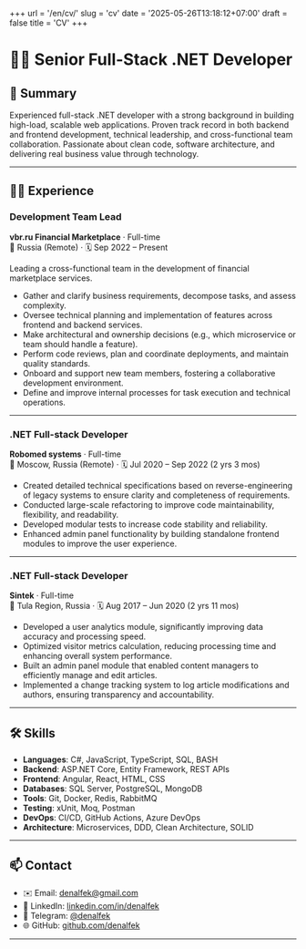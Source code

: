 +++
url = '/en/cv/'
slug = 'cv'
date = '2025-05-26T13:18:12+07:00'
draft = false
title = 'CV'
+++

# 👨‍💻 Senior Full-Stack .NET Developer

## 📌 Summary

Experienced full-stack .NET developer with a strong background in building high-load, scalable web applications. Proven track record in both backend and frontend development, technical leadership, and cross-functional team collaboration. Passionate about clean code, software architecture, and delivering real business value through technology.

---

## 🧑‍💻 Experience

### **Development Team Lead**  
**vbr.ru Financial Marketplace** · Full-time  
📍 Russia (Remote) · 🗓️ Sep 2022 – Present

Leading a cross-functional team in the development of financial marketplace services.

- Gather and clarify business requirements, decompose tasks, and assess complexity.
- Oversee technical planning and implementation of features across frontend and backend services.
- Make architectural and ownership decisions (e.g., which microservice or team should handle a feature).
- Perform code reviews, plan and coordinate deployments, and maintain quality standards.
- Onboard and support new team members, fostering a collaborative development environment.
- Define and improve internal processes for task execution and technical operations.

---

### **.NET Full-stack Developer**  
**Robomed systems** · Full-time  
📍 Moscow, Russia (Remote) · 🗓️ Jul 2020 – Sep 2022 (2 yrs 3 mos)

- Created detailed technical specifications based on reverse-engineering of legacy systems to ensure clarity and completeness of requirements.
- Conducted large-scale refactoring to improve code maintainability, flexibility, and readability.
- Developed modular tests to increase code stability and reliability.
- Enhanced admin panel functionality by building standalone frontend modules to improve the user experience.

---

### **.NET Full-stack Developer**  
**Sintek** · Full-time  
📍 Tula Region, Russia · 🗓️ Aug 2017 – Jun 2020 (2 yrs 11 mos)

- Developed a user analytics module, significantly improving data accuracy and processing speed.
- Optimized visitor metrics calculation, reducing processing time and enhancing overall system performance.
- Built an admin panel module that enabled content managers to efficiently manage and edit articles.
- Implemented a change tracking system to log article modifications and authors, ensuring transparency and accountability.

---

## 🛠️ Skills

- **Languages**: C#, JavaScript, TypeScript, SQL, BASH
- **Backend**: ASP.NET Core, Entity Framework, REST APIs
- **Frontend**: Angular, React, HTML, CSS
- **Databases**: SQL Server, PostgreSQL, MongoDB
- **Tools**: Git, Docker, Redis, RabbitMQ
- **Testing**: xUnit, Moq, Postman
- **DevOps**: CI/CD, GitHub Actions, Azure DevOps
- **Architecture**: Microservices, DDD, Clean Architecture, SOLID

---

## 📫 Contact

- ✉️ Email: [denalfek@gmail.com](mailto:denalfek@gmail.com)
- 💼 LinkedIn: [linkedin.com/in/denalfek](https://linkedin.com/in/denalfek)
- 💬 Telegram: [@denalfek](https://t.me/denalfek)
- 🌐 GitHub: [github.com/denalfek](https://github.com/denalfek)

---
